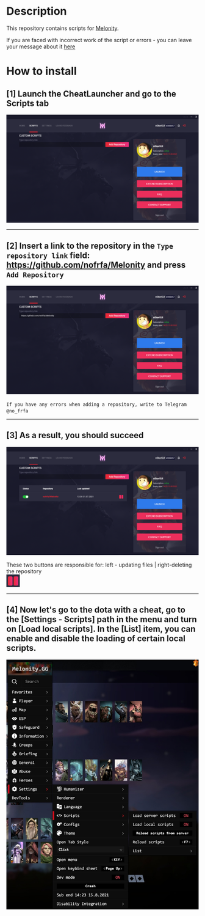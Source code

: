 # Description
This repository contains scripts for [Melonity](https://vk.com/melonity_gg).

If you are faced with incorrect work of the script or errors - you can leave your message about it [here](https://github.com/nofrfa/Melonity/issues)

# How to install

## [1] Launch the CheatLauncher and go to the Scripts tab
<img src="https://github.com/nofrfa/Melonity/blob/master/wiki/Minority_0KYzIXTm8b.png" alt="Error loading the image, please contact to Telegram @no_frfa" title="Example image"/>

***

## [2] Insert a link to the repository in the `Type repository link` field: https://github.com/nofrfa/Melonity and press `Add Repository`
<img src="https://github.com/nofrfa/Melonity/blob/master/wiki/Minority_oCLftbsDuj.png" alt="Error loading the image, please contact to Telegram @no_frfa" title="Example image"/>

`If you have any errors when adding a repository, write to Telegram @no_frfa`

***

## [3] As a result, you should succeed
<img src="https://github.com/nofrfa/Melonity/blob/master/wiki/Jo9uyTOkG9.png" alt="Error loading the image, please contact to Telegram @no_frfa" title="Example image"/>

These two buttons are responsible for: left - updating files | right-deleting the repository<br>
<img src="https://github.com/nofrfa/Melonity/blob/master/wiki/7MFJft1Fc7.png" alt="Error loading the image, please contact to Telegram @no_frfa" title="left - updating files | right-deleting the repository"/>

***

## [4] Now let's go to the dota with a cheat, go to the [Settings - Scripts] path in the menu and turn on [Load local scripts]. In the [List] item, you can enable and disable the loading of certain local scripts.
<img src="https://github.com/nofrfa/Melonity/blob/master/wiki/e4OZFpUvT6M.jpg" alt="Error loading the image, please contact to Telegram @no_frfa" title="Example image"/>

